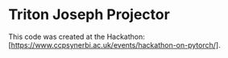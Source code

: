 # Triton Joseph Projector

This code was created at the Hackathon: [https://www.ccpsynerbi.ac.uk/events/hackathon-on-pytorch/].
